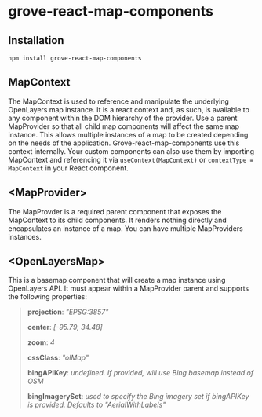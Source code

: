 # grove-react-map-components

## Installation

`npm install grove-react-map-components`

## MapContext

The MapContext is used to reference and manipulate the underlying OpenLayers map instance. It is a react context and, as such, is available to any component within the DOM hierarchy of the provider. Use a parent MapProvider so that all child map components will affect the same map instance. This allows multiple instances of a map to be created depending on the needs of the application. Grove-react-map-components use this context internally. Your custom components can also use them by importing MapContext and referencing it via `useContext(MapContext)` or `contextType = MapContext` in your React component.

## &lt;MapProvider&gt;

The MapProvder is a required parent component that exposes the MapContext to its child components. It renders nothing directly and encapsulates an instance of a map. You can have multiple MapProviders instances.

## &lt;OpenLayersMap&gt;

This is a basemap component that will create a map instance using OpenLayers API. It must appear within a MapProvider parent and supports the following properties:

> **projection**: *"EPSG:3857"* 
> 
> **center**: *[-95.79, 34.48]*
> 
> **zoom**: *4*
> 
> **cssClass**: _"olMap"_ 
> 
> **bingAPIKey**: _undefined. If provided, will use Bing basemap instead of OSM_ 
> 
> **bingImagerySet**: _used to specify the Bing imagery set if bingAPIKey is provided. Defaults to "AerialWithLabels"_
